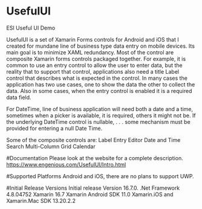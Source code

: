 # UsefulUI
ESI Useful UI Demo

UsefulUI is a set of Xamarin Forms controls for Android and iOS that I created for mundane line of business type data entry on mobile devices.  Its main goal is to minimize XAML redundancy.
Most of the control are composite Xamarin forms controls packaged together.  For example, it is common to use an entry control to allow the user to enter data, but the reality 
that to support that control, applications also need a title Label control that describes what is expected in the control. In many cases the application has two use cases, one
to show the data the other to collect the data.  Also in some cases, when the entry control is enabled it is a required data field.

For DateTime, line of business application will need both a date and a time, sometimes when a picker is available, it is required, others it might not be.  If the underlying
DateTime control is nullable, . . . some mechanism must be provided for entering a null Date Time.

Some of the composite controls are:
Label
Entry
Editor
Date and Time
Search
Multi-Column Grid
Calendar

#Documentation
Please look at the website for a complete description.  https://www.engenious.com/UsefulUI/Intro.html

#Supported Platforms
Android and iOS, there are no plans to support UWP.

#Initial Release Versions
Initial release Version 16.7.0. 
.Net Framework 4.8.04752
Xamarin 16.7
Xamarin Android SDK 11.0
Xamarin.iOS and Xamarin.Mac SDK 13.20.2.2
